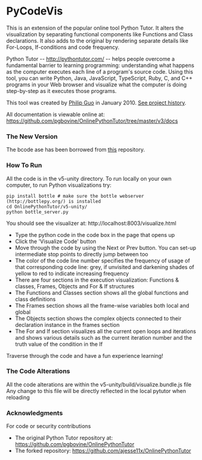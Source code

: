 # PyCodeVis

This is an extension of the popular online tool Python Tutor. It alters the visualization by separating functional components like Functions and Class declarations. It also adds to the original by rendering separate details like For-Loops, If-conditions and code frequency.

Python Tutor -- http://pythontutor.com/ -- helps people overcome a fundamental barrier to learning programming: understanding what happens as the computer executes each line of a program's source code. Using this tool, you can write Python, Java, JavaScript, TypeScript, Ruby, C, and C++ programs in your Web browser and visualize what the computer is doing step-by-step as it executes those programs.

This tool was created by [Philip Guo](http://pgbovine.net/) in January 2010. [See project history](history.txt).

All documentation is viewable online at: https://github.com/pgbovine/OnlinePythonTutor/tree/master/v3/docs

### The New Version

The bcode ase has been borrowed from [this](https://github.com/ajesse11x/OnlinePythonTutor) repository.


### How To Run

All the code is in the v5-unity directory.
To run locally on your own computer, to run Python visualizations try:

```
pip install bottle # make sure the bottle webserver (http://bottlepy.org/) is installed
cd OnlinePythonTutor/v5-unity/
python bottle_server.py
```

You should see the visualizer at: http://localhost:8003/visualize.html

- Type the python code in the code box in the page that opens up
- Click the 'Visualize Code' button
- Move through the code by using the Next or Prev button. You can set-up intermediate stop points to directly jump between too
- The color of the code line number specifies the frequency of usage of that corresponding code line: grey, if unvisited and darkening shades of yellow to red to indicate increasing frequency
- There are four sections in the execution visualization: Functions & classes, Frames, Objects and For & If structures
- The Functions and Classes section shows all the global functions and class definitions
- The Frames section shows all the frame-wise variables both local and global
- The Objects section shows the complex objects connected to their declaration instance in the frames section
- The For and If section visualizes all the current open loops and iterations and shows various details such as the current iteration number and the truth value of the condition in the If

Traverse through the code and have a fun experience learning!



### The Code Alterations

All the code alterations are within the v5-unity/build/visualize.bundle.js file
Any change to this file will be directly reflected in the local pytutor when reloading


### Acknowledgments

For code or security contributions
- The original Python Tutor repository at: https://github.com/pgbovine/OnlinePythonTutor
- The forked repository: https://github.com/ajesse11x/OnlinePythonTutor

